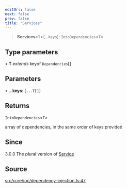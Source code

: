 ```yaml
---
editUrl: false
next: false
prev: false
title: "Services"
---
```


> **Services**\<`T`\>(...`keys`): `IntoDependencies`\<`T`\>

## Type parameters

• **T** *extends* keyof `Dependencies`[]

## Parameters

• ...**keys**: [`...T[]`]

## Returns

`IntoDependencies`\<`T`\>

array of dependencies, in the same order of keys provided

## Since

3.0.0
The plural version of [Service](../../../../../../v3/api/functions/service)

## Source

[src/core/ioc/dependency-injection.ts:47](https://github.com/sern-handler/handler/blob/04c4625bfa2f746935f4a8cee62b77cdffd86684/src/core/ioc/dependency-injection.ts#L47)
